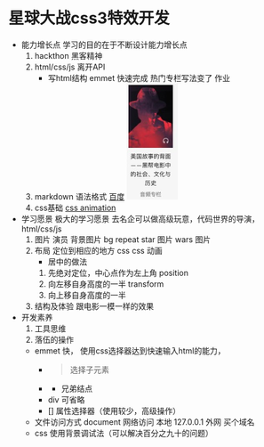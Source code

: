 # 星球大战css3特效开发
- 能力增长点
  学习的目的在于不断设计能力增长点
  1. hackthon 黑客精神
  2. html/css/js 离开API
     - 写html结构
      emmet 快速完成 热门专栏写法变了 作业
  3. markdown 语法格式
  [百度](http://www.baidu.com)
  ![百度](./images/column.jpg)
  4. css基础
    [css animation](https://www.w3school.com.cn/cssref/pr_animation.asp)
- 学习愿景
  极大的学习愿景
  去名企可以做高级玩意，代码世界的导演，
  html/css/js
    1. 图片 演员
        背景图片 bg repeat
        star 图片
        wars 图片
    2. 布局
        定位到相应的地方 
        css
        css 动画
        - 居中的做法
        1. 先绝对定位，中心点作为左上角 position
        2. 向左移自身高度的一半 transform
        3. 向上移自身高度的一半
    3. 结构及体验
        跟电影一模一样的效果
- 开发素养
  1. 工具思维
  2. 落伍的操作
    - emmet 快， 使用css选择器达到快速输入html的能力，
      - > 选择子元素
      - + 兄弟结点
      - div 可省略
      - [] 属性选择器（使用较少，高级操作）
    - 文件访问方式
      document
      网络访问 本地 127.0.0.1
      外网 买个域名
    - css 使用背景调试法（可以解决百分之九十的问题）

